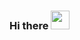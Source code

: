 ### Hi there <img src="https://raw.githubusercontent.com/MartinHeinz/MartinHeinz/master/wave.gif" width="30px">


